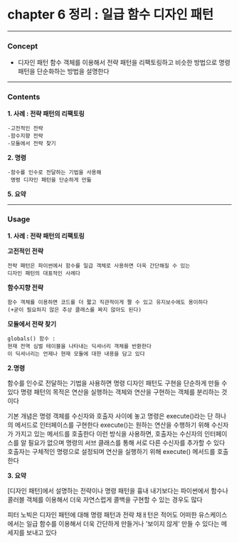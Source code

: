 # chapter 6 정리 : 일급 함수 디자인 패턴
***
### Concept 
* 디자인 패턴
    함수 객체를 이용해서 전략 패턴을 리팩토링하고 비슷한 방법으로 
    명령 패턴을 단순화하는 방법을 설명한다 

---    
    
### Contents  

**1. 사례 : 전략 패턴의 리팩토링**    

    -고전적인 전략
    -함수지향 전략
    -모듈에서 전략 찾기
    
**2. 명령**  

    -함수를 인수로 전달하는 기법을 사용해
     명령 디자인 패턴을 단순하게 만듦
      
**5. 요약**    
    
    
---

### Usage    
  
**1. 사례 : 전략 패턴의 리팩토링**    
      
**고전적인 전략**
     
    전략 패턴은 파이썬에서 함수를 일급 객체로 사용하면 더욱 간단해질 수 있는
    디자인 패턴의 대표적인 사례다 
  
**함수지향 전략**  

    함수 객체를 이용하면 코드를 더 짧고 직관적이게 짤 수 있고 유지보수에도 용이하다
    (+굳이 필요하지 않은 추상 클래스를 짜지 않아도 된다)
      
        
**모듈에서 전략 찾기**
      
    globals() 함수 :   
    현재 전역 심벌 테이블을 나타내는 딕셔너리 객체를 반환한다
    이 딕셔너리는 언제나 현재 모듈에 대한 내용을 담고 있다  
      
**2.명령**
  
함수를 인수로 전달하는 기법을 사용하면 명령 디자인 패턴도 구현을 단순하게 만들 수 있다
명령 패턴의 목적은 연산을 실행하는 객체와 연산을 구현하는 객체를 분리하는 것이다
  
기본 개념은 명령 객체를 수신자와 호출자 사이에 놓고 명령은 execute()라는 단 하나의 메서드로
인터페이스를 구현한다 execute()는 원하는 연산을 수행하기 위해 수신자가 가지고 있는
메서드를 호출한다 이런 방식을 사용하면, 호출자는 수신자의 인터페이스를 알 필요가 없으며
명령의 서브 클래스를 통해 서로 다른 수신자를 추가할 수 있다 
호출자는 구체적인 명령으로 설정되며 연산을 실행하기 위해 execute() 메서드를 호출한다  
  
**3. 요약**  
  
\[디자인 패턴\]에서 설명하는 전략이나 명령 패턴을 흉내 내기보다는
파이썬에서 함수나 콜러블 객체를 이용해서 더욱 자연스럽게 콜백을 구현할 수 있는 경우도 많다
  
피터 노빅은 디자인 패턴에 대해 명령 패턴과 전략 채ㅐ턴은 적어도 
어떠한 유스케이스에서는 일급 함수를 이용해서 더욱 간단하게 만들거나
'보이지 않게' 만들 수 있다는 메세지를 보내고 있다


```python

```
